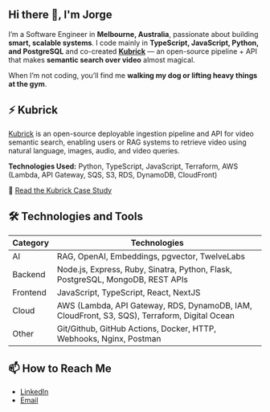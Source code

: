 ## Hi there 👋, I'm Jorge

I’m a Software Engineer in **Melbourne, Australia**, passionate about building **smart, scalable systems**. I code mainly in **TypeScript, JavaScript, Python, and PostgreSQL** and co-created **[Kubrick](https://kubrick-ai.com/)** — an open-source pipeline + API that makes **semantic search over video** almost magical.  

When I’m not coding, you’ll find me **walking my dog or lifting heavy things at the gym**.

## ⚡ Kubrick
[Kubrick](https://kubrick-ai.com/) is an open-source deployable ingestion pipeline and API for video semantic search, enabling users or RAG systems to retrieve video using natural language, images, audio, and video queries.

**Technologies Used:**
Python, TypeScript, JavaScript, Terraform, AWS (Lambda, API Gateway, SQS, S3, RDS, DynamoDB, CloudFront) 

📖 [Read the Kubrick Case Study](https://kubrick-ai.com/case-study/intro/)

## 🛠️ Technologies and Tools

|Category|Technologies|
|---|---|
|AI|RAG, OpenAI, Embeddings, pgvector, TwelveLabs|
|Backend|Node.js, Express, Ruby, Sinatra, Python, Flask, PostgreSQL, MongoDB, REST APIs|
|Frontend|JavaScript, TypeScript, React, NextJS|
|Cloud|AWS (Lambda, API Gateway, RDS, DynamoDB,  IAM, CloudFront, S3, SQS), Terraform, Digital Ocean|
|Other|Git/Github, GitHub Actions, Docker, HTTP, Webhooks, Nginx, Postman|

## 📫 How to Reach Me

- [LinkedIn](https://www.linkedin.com/in/jorgeandarias/)
- [Email](mailto:jorgeariasgil@gmail.com)
